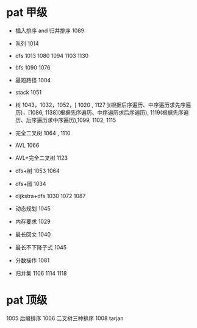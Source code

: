 # pat 甲级

* 插入排序 and 归并排序 1089
* 队列 1014
* dfs 1013 1080 1094 1103 1130
* bfs 1090 1076
* 最短路径 1004
* stack 1051
* 树 1043，1032，1052，\[ 1020 , 1127 \](根据后序遍历、中序遍历求先序遍历)，\[1086, 1138\](根据先序遍历、中序遍历求后序遍历), 1119(根据先序遍历、后序遍历求中序遍历),1099,  1102, 1115
* 完全二叉树 1064 , 1110
* AVL 1066
* AVL+完全二叉树 1123
* dfs+树 1053 1064
* dfs+图 1034
* dijkstra+dfs 1030 1072 1087 
* 动态规划 1045

* 内存要求 1029
* 最长回文 1040
* 最长不下降子式 1045
* 分数操作 1081
* 归并集 1106 1114 1118

# pat 顶级
1005 后缀排序
1006 二叉树三种排序
1008 tarjan